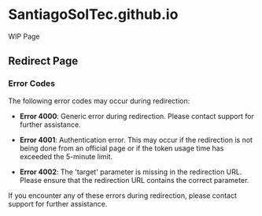 # SantiagoSolTec.github.io

WIP Page

## Redirect Page

### Error Codes

The following error codes may occur during redirection:

- **Error 4000**: Generic error during redirection. Please contact support for further assistance.

- **Error 4001**: Authentication error. This may occur if the redirection is not being done from an official page or if the token usage time has exceeded the 5-minute limit.

- **Error 4002**: The 'target' parameter is missing in the redirection URL. Please ensure that the redirection URL contains the correct parameter.

If you encounter any of these errors during redirection, please contact support for further assistance.

